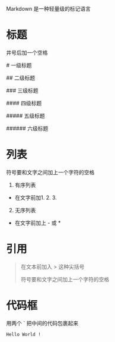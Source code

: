 Markdown 是一种轻量级的标记语言

# 标题
井号后加一个空格 

\# 一级标题

\## 二级标题

\### 三级标题

\#### 四级标题

\##### 五级标题

\###### 六级标题


# 列表
符号要和文字之间加上一个字符的空格 

1. 有序列表
* 在文字前加1. 2. 3.

2. 无序列表
- 在文字前加上 - 或 * 

# 引用
> 在文本前加入 > 这种尖括号 
> 
> 符号要和文字之间加上一个字符的空格 

# 代码框
用两个 ` 把中间的代码包裹起来

`Hello World !`




